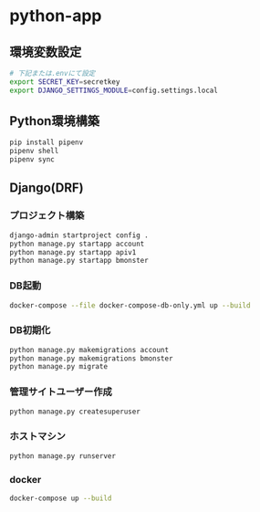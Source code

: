 # python-app

## 環境変数設定

```bash
# 下記または.envにて設定
export SECRET_KEY=secretkey
export DJANGO_SETTINGS_MODULE=config.settings.local
```

## Python環境構築

```bash
pip install pipenv
pipenv shell
pipenv sync
```

## Django(DRF)

### プロジェクト構築

```bash
django-admin startproject config .
python manage.py startapp account
python manage.py startapp apiv1
python manage.py startapp bmonster
```

### DB起動

```bash
docker-compose --file docker-compose-db-only.yml up --build
```

### DB初期化

```bash
python manage.py makemigrations account
python manage.py makemigrations bmonster
python manage.py migrate
```

### 管理サイトユーザー作成

```bash
python manage.py createsuperuser
```

### ホストマシン

```bash
python manage.py runserver
```

### docker

```bash
docker-compose up --build
```